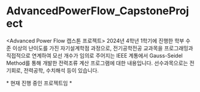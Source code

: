 # AdvancedPowerFlow_CapstoneProject
<Advanced Power Flow 캡스톤 프로젝트> 2024년 4학년 1학기에 진행한 학부 수준 이상의 난이도를 가진 자기설계학점 과정으로, 전기공학전공 교과목을 프로그래밍과 직접적으로 연계하여 모선 개수가 임의로 주어지는 IEEE 계통에서 Gauss-Seidel Method를 통해 개발한 전력조류 계산 프로그램에 대한 내용입니다. 선수과목으로는 전기회로, 전력공학, 수치해석 등이 있습니다.

\* 현재 진행 중인 프로젝트임 *
